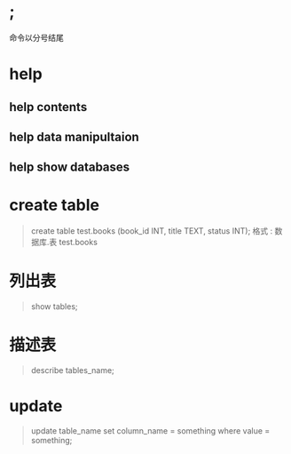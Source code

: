 # ;
命令以分号结尾


# help
## help contents
## help data manipultaion
## help show databases


# create table
> create table test.books (book_id INT, title TEXT, status INT);
格式 : 数据库.表 test.books

# 列出表
> show tables;

# 描述表
> describe tables_name;

# update
> update table_name set column_name = something where value = something;

